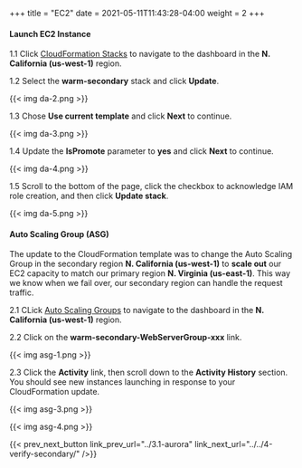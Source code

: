 +++
title = "EC2"
date =  2021-05-11T11:43:28-04:00
weight = 2
+++

#### Launch EC2 Instance 

1.1 Click [CloudFormation Stacks](https://console.aws.amazon.com/cloudformation/home?region=us-west-1#/stacks/) to navigate to the dashboard in the **N. California (us-west-1)** region.

1.2 Select the **warm-secondary** stack and click **Update**.

{{< img da-2.png >}}

1.3 Chose **Use current template** and click **Next** to continue.

{{< img da-3.png >}}

1.4 Update the **IsPromote** parameter to **yes** and click **Next** to continue.

{{< img da-4.png >}}

1.5 Scroll to the bottom of the page, click the checkbox to acknowledge IAM role creation, and then click **Update stack**.

{{< img da-5.png >}}

#### Auto Scaling Group (ASG)

The update to the CloudFormation template was to change the Auto Scaling Group in the secondary region **N. California (us-west-1)** to **scale out** our EC2 capacity to match our primary region **N. Virginia (us-east-1)**. This way we know when we fail over, our secondary region can handle the request traffic.

2.1 CLick [Auto Scaling Groups](https://us-west-1.console.aws.amazon.com/ec2/v2/home?region=us-west-1#AutoScalingGroups:) to navigate to the dashboard in the **N. California (us-west-1)** region.

2.2 Click on the **warm-secondary-WebServerGroup-xxx** link.

{{< img asg-1.png >}}

2.3 Click the **Activity** link, then scroll down to the **Activity History** section.  You should see new instances launching in response to your CloudFormation update.

{{< img asg-3.png >}}

{{< img asg-4.png >}}


{{< prev_next_button link_prev_url="../3.1-aurora" link_next_url="../../4-verify-secondary/" />}}

